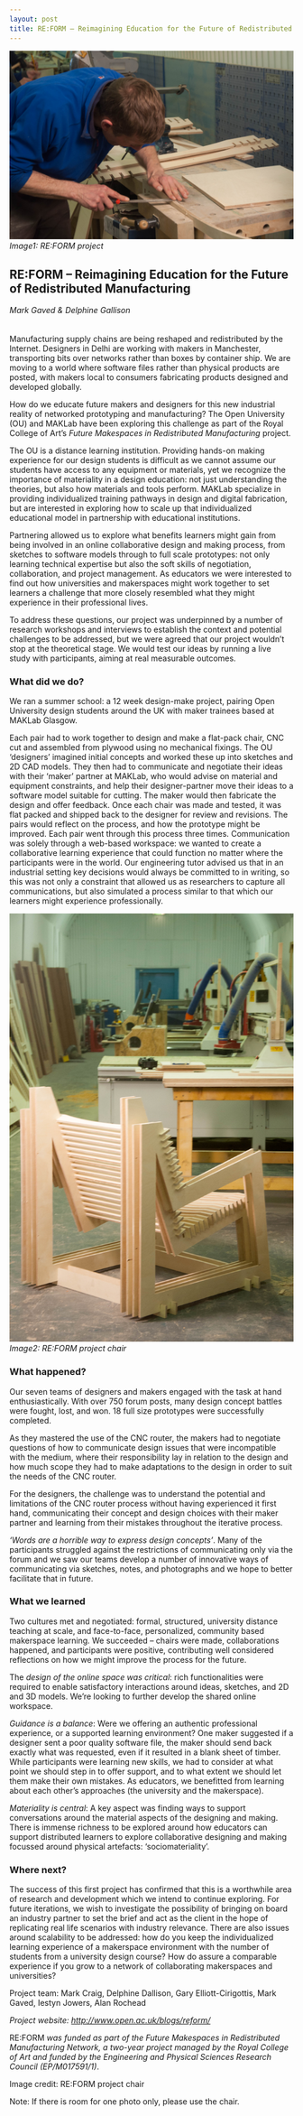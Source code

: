 ```yaml
---
layout: post
title: RE:FORM – Reimagining Education for the Future of Redistributed Manufacturing
---
```


![Image1: RE:FORM project](images/10a.jpg)
_Image1: RE:FORM project_

## RE:FORM – Reimagining Education for the Future of Redistributed Manufacturing
_Mark Gaved & Delphine Gallison_
<br />
<br />
<br />
Manufacturing supply chains are being reshaped and redistributed by the Internet. Designers in Delhi are working with makers in Manchester, transporting bits over networks rather than boxes by container ship. We are moving to a world where software files rather than physical products are posted, with makers local to consumers fabricating products designed and developed globally.

How do we educate future makers and designers for this new industrial reality of networked prototyping and manufacturing? The Open University (OU) and MAKLab have been exploring this challenge as part of the Royal College of Art’s _Future Makespaces in Redistributed Manufacturing_ project.

The OU is a distance learning institution.  Providing hands-on making experience for our design students is difficult as we cannot assume our students have access to any equipment or materials, yet we recognize the importance of materiality in a design education: not just understanding the theories, but also how materials and tools perform. MAKLab specialize in providing individualized training pathways in design and digital fabrication, but are interested in exploring how to scale up that individualized educational model in partnership with educational institutions.

Partnering allowed us to explore what benefits learners might gain from being involved in an online collaborative design and making process, from sketches to software models through to full scale prototypes: not only learning technical expertise but also the soft skills of negotiation, collaboration, and project management. As educators we were interested to find out how universities and makerspaces might work together to set learners a challenge that more closely resembled what they might experience in their professional lives.

To address these questions, our project was underpinned by a number of research workshops and interviews to establish the context and potential challenges to be addressed, but we were agreed that our project wouldn’t stop at the theoretical stage. We would test our ideas by running a live study with participants, aiming at real measurable outcomes.

### What did we do?

We ran a summer school: a 12 week design-make project, pairing Open University design students around the UK with maker trainees based at MAKLab Glasgow.

Each pair had to work together to design and make a flat-pack chair, CNC cut and assembled from plywood using no mechanical fixings. The OU ‘designers’ imagined initial concepts and worked these up into sketches and 2D CAD models. They then had to communicate and negotiate their ideas with their ‘maker’ partner at MAKLab, who would advise on material and equipment constraints, and help their designer-partner move their ideas to a software model suitable for cutting. The maker would then fabricate the design and offer feedback. Once each chair was made and tested, it was flat packed and shipped back to the designer for review and revisions. The pairs would reflect on the process, and how the prototype might be improved. Each pair went through this process three times. Communication was solely through a web-based workspace: we wanted to create a collaborative learning experience that could function no matter where the participants were in the world. Our engineering tutor advised us that in an industrial setting key decisions would always be committed to in writing, so this was not only a constraint that allowed us as researchers to capture all communications, but also simulated a process similar to that which our learners might experience professionally.

![Image2: RE:FORM project chair](images/10b.jpg)
_Image2: RE:FORM project chair_

### What happened?

Our seven teams of designers and makers engaged with the task at hand enthusiastically. With over 750 forum posts, many design concept battles were fought, lost, and won. 18 full size prototypes were successfully completed.

As they mastered the use of the CNC router, the makers had to negotiate questions of how to communicate design issues that were incompatible with the medium, where their responsibility lay in relation to the design and how much scope they had to make adaptations to the design in order to suit the needs of the CNC router.

For the designers, the challenge was to understand the potential and limitations of the CNC router process without having experienced it first hand, communicating their concept and design choices with their maker partner and learning from their mistakes throughout the iterative process.

 _‘Words are a horrible way to express design concepts’_. Many of the participants struggled against the restrictions of communicating only via the forum and we saw our teams develop a number of innovative ways of communicating via sketches, notes, and photographs and we hope to better facilitate that in future.
 
### What we learned

Two cultures met and negotiated: formal, structured, university distance teaching at scale, and face-to-face, personalized, community based makerspace learning. We succeeded – chairs were made, collaborations happened, and participants were positive, contributing well considered reflections on how we might improve the process for the future.

The _design of the online space was critical_: rich functionalities were required to enable satisfactory interactions around ideas, sketches, and 2D and 3D models. We’re looking to further develop the shared online workspace.

_Guidance is a balance_: Were we offering an authentic professional experience, or a supported learning environment? One maker suggested if a designer sent a poor quality software file, the maker should send back exactly what was requested, even if it resulted in a blank sheet of timber. While participants were learning new skills, we had to consider at what point we should step in to offer support, and to what extent we should let them make their own mistakes. As educators, we benefitted from learning about each other’s approaches (the university and the makerspace).

_Materiality is central_:  A key aspect was finding ways to support conversations around the material aspects of the designing and making. There is immense richness to be explored around how educators can support distributed learners to explore collaborative designing and making focussed around physical artefacts: ‘sociomateriality’.

### Where next?

The success of this first project has confirmed that this is a worthwhile area of research and development which we intend to continue exploring. For future iterations, we wish to investigate the possibility of bringing on board an industry partner to set the brief and act as the client in the hope of replicating real life scenarios with industry relevance. There are also issues around scalability to be addressed: how do you keep the individualized learning experience of a makerspace environment with the number of students from a university design course? How do assure a comparable experience if you grow to a network of collaborating makerspaces and universities?

Project team: Mark Craig, Delphine Dallison, Gary Elliott-Cirigottis, Mark Gaved, Iestyn Jowers, Alan Rochead

_Project website: http://www.open.ac.uk/blogs/reform/_

RE:FORM _was funded as part of the Future Makespaces in Redistributed Manufacturing Network, a two-year project managed by the Royal College of Art and funded by the Engineering and Physical Sciences Research Council (EP/M017591/1)_.

Image credit: 
RE:FORM project chair

Note: If there is room for one photo only, please use the chair. 
